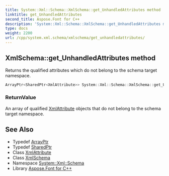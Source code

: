 ```yaml
---
title: System::Xml::Schema::XmlSchema::get_UnhandledAttributes method
linktitle: get_UnhandledAttributes
second_title: Aspose.Font for C++
description: 'System::Xml::Schema::XmlSchema::get_UnhandledAttributes method. Returns the qualified attributes which do not belong to the schema target namespace in C++.'
type: docs
weight: 2200
url: /cpp/system.xml.schema/xmlschema/get_unhandledattributes/
---
```

## XmlSchema::get_UnhandledAttributes method


Returns the qualified attributes which do not belong to the schema target namespace.

```cpp
ArrayPtr<SharedPtr<XmlAttribute>> System::Xml::Schema::XmlSchema::get_UnhandledAttributes()
```


### ReturnValue

An array of qualified [XmlAttribute](../../../system.xml/xmlattribute/) objects that do not belong to the schema target namespace.

## See Also

* Typedef [ArrayPtr](../../../system/arrayptr/)
* Typedef [SharedPtr](../../../system/sharedptr/)
* Class [XmlAttribute](../../../system.xml/xmlattribute/)
* Class [XmlSchema](../)
* Namespace [System::Xml::Schema](../../)
* Library [Aspose.Font for C++](../../../)
